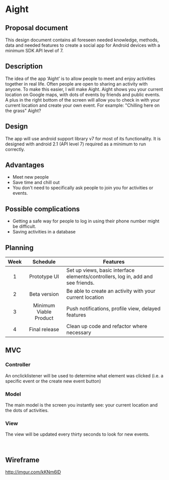 # Aight

## Proposal document

This design document contains all foreseen needed knowledge, methods, data and needed features to create a social app for Android devices with a minimum SDK API level of 7.

## Description
The idea of the app ‘Aight’ is to allow people to meet and enjoy activities together in real life. Often people are open to sharing an activity with anyone. To make this easier, I will make Aight.
Aight shows you your current location on Google maps, with dots of events by friends and public events.
A plus in the  right bottom of the screen will allow you to check in with your current location and create your own event.
For example:
"Chilling here on the grass" Aight?

## Design
The app will use android support library v7 for most of its functionality. It is designed with android 2.1 (API level 7) required as a minimum to run correctly.

## Advantages
- Meet new people
- Save time and chill out
- You don't need to specifically ask people to join you for activities or events.

## Possible complications
- Getting a safe way for people to log in using their phone number might be difficult. 
- Saving activities in a database

## Planning
| Week | Schedule | Features |
|:------:|:------:|---------|
|1 | Prototype UI | Set up views, basic interface elements/controllers, log in, add and see friends. |
|2 | Beta version | Be able to create an activity with your current location |
|3 | Minimum Viable Product | Push notifications, profile view, delayed features |
|4 | Final release | Clean up code and refactor where necessary |

## MVC
### Controller
An onclicklistener will be used to determine what element was clicked (i.e. a specific event or the create new event button)
### Model
The main model is the screen you instantly see: your current location and the dots of activities.

### View
The view will be updated every thirty seconds to look for new events. 

 
## Wireframe
http://imgur.com/kKNm6lD
